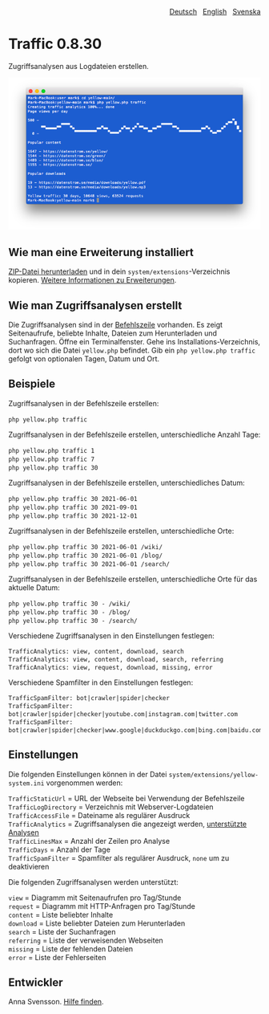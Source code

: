 <p align="right"><a href="README-de.md">Deutsch</a> &nbsp; <a href="README.md">English</a> &nbsp; <a href="README-sv.md">Svenska</a></p>

# Traffic 0.8.30

Zugriffsanalysen aus Logdateien erstellen.

<p align="center"><img src="traffic-screenshot.png?raw=true" alt="Bildschirmfoto"></p>

## Wie man eine Erweiterung installiert

[ZIP-Datei herunterladen](https://github.com/annaesvensson/yellow-traffic/archive/main.zip) und in dein `system/extensions`-Verzeichnis kopieren. [Weitere Informationen zu Erweiterungen](https://github.com/annaesvensson/yellow-update/tree/main/README-de.md).

## Wie man Zugriffsanalysen erstellt

Die Zugriffsanalysen sind in der [Befehlszeile](https://github.com/annaesvensson/yellow-core/tree/main/README-de.md) vorhanden. Es zeigt Seitenaufrufe, beliebte Inhalte, Dateien zum Herunterladen und Suchanfragen. Öffne ein Terminalfenster. Gehe ins Installations-Verzeichnis, dort wo sich die Datei `yellow.php` befindet. Gib ein `php yellow.php traffic` gefolgt von optionalen Tagen, Datum und Ort.

## Beispiele

Zugriffsanalysen in der Befehlszeile erstellen:

`php yellow.php traffic`  

Zugriffsanalysen in der Befehlszeile erstellen, unterschiedliche Anzahl Tage:

`php yellow.php traffic 1`  
`php yellow.php traffic 7`  
`php yellow.php traffic 30`  

Zugriffsanalysen in der Befehlszeile erstellen, unterschiedliches Datum:

`php yellow.php traffic 30 2021-06-01`  
`php yellow.php traffic 30 2021-09-01`  
`php yellow.php traffic 30 2021-12-01`  

Zugriffsanalysen in der Befehlszeile erstellen, unterschiedliche Orte:

`php yellow.php traffic 30 2021-06-01 /wiki/`  
`php yellow.php traffic 30 2021-06-01 /blog/`  
`php yellow.php traffic 30 2021-06-01 /search/`  

Zugriffsanalysen in der Befehlszeile erstellen, unterschiedliche Orte für das aktuelle Datum:

`php yellow.php traffic 30 - /wiki/`  
`php yellow.php traffic 30 - /blog/`  
`php yellow.php traffic 30 - /search/`  

Verschiedene Zugriffsanalysen in den Einstellungen festlegen:

```
TrafficAnalytics: view, content, download, search
TrafficAnalytics: view, content, download, search, referring
TrafficAnalytics: view, request, download, missing, error
```

Verschiedene Spamfilter in den Einstellungen festlegen:

```
TrafficSpamFilter: bot|crawler|spider|checker
TrafficSpamFilter: bot|crawler|spider|checker|youtube.com|instagram.com|twitter.com
TrafficSpamFilter: bot|crawler|spider|checker|www.google|duckduckgo.com|bing.com|baidu.com
```

## Einstellungen

Die folgenden Einstellungen können in der Datei `system/extensions/yellow-system.ini` vorgenommen werden:

`TrafficStaticUrl` = URL der Webseite bei Verwendung der Befehlszeile  
`TrafficLogDirectory` = Verzeichnis mit Webserver-Logdateien  
`TrafficAccessFile` = Dateiname als regulärer Ausdruck  
`TrafficAnalytics` = Zugriffsanalysen die angezeigt werden, [unterstützte Analysen](#einstellungen-analytics)  
`TrafficLinesMax` = Anzahl der Zeilen pro Analyse  
`TrafficDays` = Anzahl der Tage  
`TrafficSpamFilter` = Spamfilter als regulärer Ausdruck, `none` um zu deaktivieren  

<a id="einstellungen-analytics"></a>Die folgenden Zugriffsanalysen werden unterstützt:

`view` = Diagramm mit Seitenaufrufen pro Tag/Stunde  
`request` = Diagramm mit HTTP-Anfragen pro Tag/Stunde  
`content` = Liste beliebter Inhalte  
`download` = Liste beliebter Dateien zum Herunterladen  
`search` = Liste der Suchanfragen  
`referring` = Liste der verweisenden Webseiten  
`missing` = Liste der fehlenden Dateien  
`error` = Liste der Fehlerseiten  

## Entwickler

Anna Svensson. [Hilfe finden](https://datenstrom.se/de/yellow/help/).
